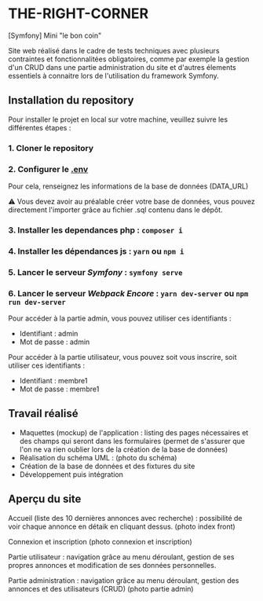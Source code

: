 # THE-RIGHT-CORNER
[Symfony] Mini "le bon coin"

Site web réalisé dans le cadre de tests techniques avec plusieurs contraintes et fonctionnalitées obligatoires, comme par exemple la gestion d'un CRUD dans une partie administration du site et d'autres élements essentiels à connaitre lors de l'utilisation du framework Symfony.

## Installation du repository

Pour installer le projet en local sur votre machine, veuillez suivre les différentes étapes : 

### 1. Cloner le repository

### 2. Configurer le [.env](./.env)

Pour cela, renseignez les informations de la base de données (DATA_URL)

⚠️ Vous devez avoir au préalable créer votre base de données, vous pouvez directement l'importer grâce au fichier .sql contenu dans le dépôt.

### 3. Installer les dependances php : `composer i`

### 4. Installer les dépendances js : `yarn` **ou** `npm i`

### 5. Lancer le serveur *Symfony* : `symfony serve`

### 6. Lancer le serveur *Webpack Encore* : `yarn dev-server` **ou** `npm run dev-server`

Pour accéder à la partie admin, vous pouvez utiliser ces identifiants :

* Identifiant : admin
* Mot de passe : admin

Pour accéder à la partie utilisateur, vous pouvez soit vous inscrire, soit utiliser ces identifiants :

* Identifiant : membre1
* Mot de passe : membre1


## Travail réalisé

* Maquettes (mockup) de l'application : listing des pages nécessaires et des champs qui seront dans les formulaires (permet de s'assurer que l'on ne va rien oublier lors de la création de la base de données)
* Réalisation du schéma UML :
(photo du schéma)
* Création de la base de données et des fixtures du site
* Développement puis intégration


## Aperçu du site

Accueil (liste des 10 dernières annonces avec recherche) : possibilité de voir chaque annonce en détaik en cliquant dessus.
(photo index front)

Connexion et inscription 
(photo connexion et inscription)

Partie utilisateur : navigation grâce au menu déroulant, gestion de ses propres annonces et modification de ses données personnelles.

Partie administration : navigation grâce au menu déroulant, gestion des annonces et des utilisateurs (CRUD)
(photo partie admin)
